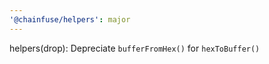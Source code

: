 ```yaml
---
'@chainfuse/helpers': major
---
```


helpers(drop): Depreciate `bufferFromHex()` for `hexToBuffer()`
